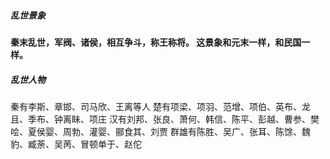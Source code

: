 ##### 乱世景象
**秦末乱世，军阀、诸侯，相互争斗，称王称将。
这景象和元末一样，和民国一样。**

##### 乱世人物
秦有李斯、章邯、司马欣、王离等人
楚有项梁、项羽、范增、项伯、英布、龙且、季布、钟离眛、项庄
汉有刘邦、张良、萧何、韩信、陈平、彭越、曹参、樊哙、夏侯婴、周勃、灌婴、郦食其、刘贾
群雄有陈胜、吴广、张耳、陈馀、魏豹、臧荼、吴苪、冒顿单于、赵佗